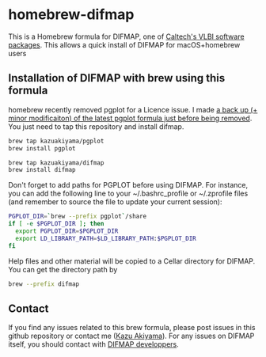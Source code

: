 # homebrew-difmap
This is a Homebrew formula for DIFMAP, one of [Caltech's VLBI software packages](http://www.astro.caltech.edu/~tjp/citvlb/index.html). 
This allows a quick install of DIFMAP for macOS+homebrew users

## Installation of DIFMAP with brew using this formula
homebrew recently removed pgplot for a Licence issue. 
I made [a back up (+ minor modificaiton) of the latest pgplot formula just before being removed](https://github.com/kazuakiyama/homebrew-pgplot).
You just need to tap this repository and install difmap.

```bash
brew tap kazuakiyama/pgplot
brew install pgplot

brew tap kazuakiyama/difmap
brew install difmap
```

Don't forget to add paths for PGPLOT before using DIFMAP. For instance, you can add the following line to your ~/.bashrc_profile or ~/.zprofile files (and remember to source the file to update your current session):

```bash
PGPLOT_DIR=`brew --prefix pgplot`/share
if [ -e $PGPLOT_DIR ]; then
  export PGPLOT_DIR=$PGPLOT_DIR
  export LD_LIBRARY_PATH=$LD_LIBRARY_PATH:$PGPLOT_DIR
fi
```

Help files and other material will be copied to a Cellar directory for DIFMAP. You can get the directory path by


```bash
brew --prefix difmap
```


## Contact
If you find any issues related to this brew formula, please post issues in this github repository 
or contact me ([Kazu Akiyama](http://kazuakiyama.github.io/)). For any issues on DIFMAP itself, 
you should contact with [DIFMAP developpers](http://www.astro.caltech.edu/~tjp/citvlb/index.html).
